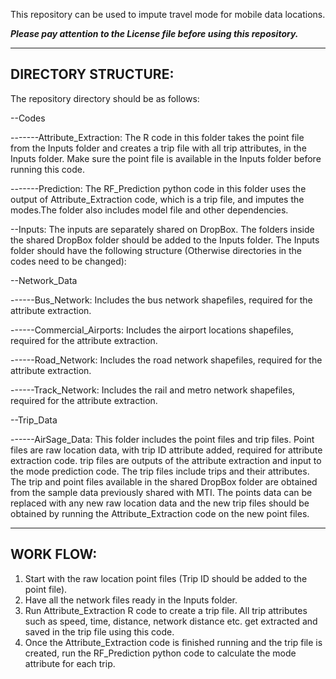 This repository can be used to impute travel mode for mobile data locations.

***Please pay attention to the License file before using this repository.***

--------------------------------------------------------------------
DIRECTORY STRUCTURE:
--------------------------------------------------------------------
The repository directory should be as follows:

--Codes

-------Attribute_Extraction: The R code in this folder takes the point file from the Inputs folder and creates a trip file with all trip attributes, in the Inputs folder. Make sure the point file is available in the Inputs folder before running this code.

-------Prediction: The RF_Prediction python code in this folder uses the output of Attribute_Extraction code, which is a trip file, and imputes the modes.The folder also includes model file and other dependencies.

--Inputs: The inputs are separately shared on DropBox. The folders inside the shared DropBox folder should be added to the Inputs folder. The Inputs folder should have the following structure (Otherwise directories in the codes need to be changed):

--Network_Data

------Bus_Network: Includes the bus network shapefiles, required for the attribute extraction.

------Commercial_Airports: Includes the airport locations shapefiles, required for the attribute extraction.

------Road_Network: Includes the road network shapefiles, required for the attribute extraction.

------Track_Network: Includes the rail and metro network shapefiles, required for the attribute extraction.

--Trip_Data

------AirSage_Data: This folder includes the point files and trip files. Point files are raw location data, with trip ID attribute added, required for attribute extraction code. trip files are outputs of the attribute extraction and input to the mode prediction code. The trip files include trips and their attributes. The trip and point files available in the shared DropBox folder are obtained from the sample data previously shared with MTI. The points data can be replaced with any new raw location data and the new trip files should be obtained by running the Attribute_Extraction code on the new point files.

--------------------------------------------------------------------
WORK FLOW:
--------------------------------------------------------------------
1) Start with the raw location point files (Trip ID should be added to the point file).
2) Have all the network files ready in the Inputs folder.
3) Run Attribute_Extraction R code to create a trip file. All trip attributes such as speed, time, distance, network distance etc. get extracted and saved in the trip file using this code.
4) Once the Attribute_Extraction code is finished running and the trip file is created, run the RF_Prediction python code to calculate the mode attribute for each trip.


